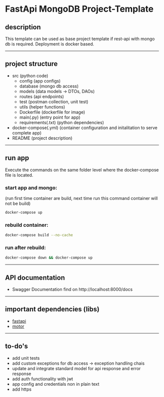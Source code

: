 # FastApi MongoDB Project-Template

## description

This template can be used as base project template if rest-api with mongo db is required. Deployment is docker based.

---

## project structure

- src (python code)
  - config (app configs)
  - database (mongo db access)
  - models (data models -> DTOs, DAOs)
  - routes (api endpoints)
  - test (postman collection, unit test)
  - utils (helper functions)
  - Dockerfile (dockerfile for image)
  - main(.py) (entry point for app)
  - requirements(.txt) (python dependencies)
- docker-compose(.yml) (container configuration and initalitation to serve complete app)
- README (project description)

---

## run app

Execute the commands on the same folder level where the docker-compose file is located.

### start app and mongo:

(run first time container are build, next time run this command container will not be build)

```sh
docker-compose up
```

### rebuild container:

```sh
docker-compose build --no-cache
```

### run after rebuild:

```sh
docker-compose down && docker-compose up
```

---

## API documentation

- Swagger Documentation find on http://localhost:8000/docs

---

## important dependencies (libs)

- [fastapi](https://fastapi.tiangolo.com/)
- [motor](https://motor.readthedocs.io/en/stable/)

---

## to-do's

- add unit tests
- add custom exceptions for db access -> exception handling chais
- update and integrate standard model for api response and error response
- add auth functionality with jwt
- app config and credentials non in plain text
- add https
